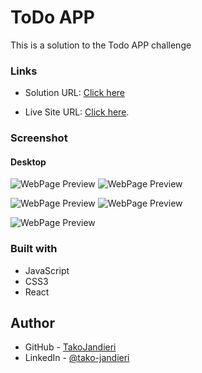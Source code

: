 # ToDo APP

This is a solution to the Todo APP challenge

### Links

- Solution URL: [Click here](https://github.com/TakoJandieri/Todo-APP/tree/main/src)

- Live Site URL: [Click here](https://takojandieri.github.io/Todo-APP/).

### Screenshot

#### Desktop

![WebPage Preview](/public/preview/Screenshot%20from%202024-03-10%2023-05-20.png)
![WebPage Preview](/public/preview/Screenshot%20from%202024-03-10%2023-06-05.png)

![WebPage Preview](/public/preview/Screenshot%20from%202024-03-10%2023-08-01.png)
![WebPage Preview](/public/preview/Screenshot%20from%202024-03-10%2023-08-34.png)

![WebPage Preview](/public/preview/Screenshot%20from%202024-03-10%2023-09-01.png)

### Built with

- JavaScript
- CSS3
- React

## Author

- GitHub - [TakoJandieri](https://github.com/TakoJandieri)
- LinkedIn - [@tako-jandieri](https://www.linkedin.com/in/tako-jandieri/)
